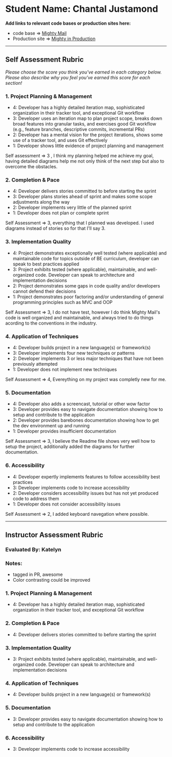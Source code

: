 # Student Name: Chantal Justamond

**Add links to relevant code bases or production sites here:**

* code base => [Mighty Mail](https://github.com/chantal66/mighty-mail)
* Production site => [Mighty in Production](https://blooming-atoll-29030.herokuapp.com)

---------------

Self Assessment Rubric
------------

_Please choose the score you think you've earned in each category below. Please also describe why you feel you've earned this score for each section!_

### 1. Project Planning & Management

*   4: Developer has a highly detailed iteration map, sophisticated organization in their tracker tool, and exceptional Git workflow
*   3: Developer uses an iteration map to plan project scope, breaks down broad features into granular tasks, and exercises good Git workflow (e.g., feature branches, descriptive commits, incremental PRs)
*   2: Developer has a mental vision for the project iterations, shows some use of a tracker tool, and uses Git effectively
*   1: Developer shows little evidence of project planning and management

Self assessment => 3 , I think my planning helped me achieve my goal, having detailed diagrams help me not only think of the next step but also to overcome the obstacles.

### 2. Completion & Pace

*   4: Developer delivers stories committed to before starting the sprint
*   3: Developer plans stories ahead of sprint and makes some scope adjustments along the way
*   2: Developer implements very little of the planned sprint
*   1: Developer does not plan or complete sprint

Self Assessment => 3, everything that I planned was developed. I used diagrams instead of stories so for that I'll say 3.

### 3. Implementation Quality

*   4: Project demonstrates exceptionally well tested (where applicable) and maintainable code for topics outside of BE curriculum, developer can speak to best practices applied
*   3: Project exhibits tested (where applicable), maintainable, and well-organized code. Developer can speak to architecture and implementation decisions
*   2: Project demonstrates some gaps in code quality and/or developers cannot defend their decisions
*   1: Project demonstrates poor factoring and/or understanding of general programming principles such as MVC and OOP

Self Assessment => 3, I do not have test, however I do think Mighty Mail's code is well organized and maintainable, and  always tried to do things acording to the conventions in the industry.

### 4. Application of Techniques

*   4: Developer builds project in a new language(s) or framework(s)
*   3: Developer implements four new techniques or patterns
*   2: Developer implements 3 or less major techniques that have not been previously attempted
*   1: Developer does not implement new techniques

Self Assessment => 4, Evereything on my project was completly new for me.

### 5. Documentation

*   4: Developer also adds a screencast, tutorial or other wow factor
*   3: Developer provides easy to navigate documentation showing how to setup and contribute to the application
*   2: Developer provides barebones documentation showing how to get the dev environment up and running
*   1: Developer provides insufficient documentation

Self Assessment => 3, I believe the Readme file shows very well how to setup the project, additionally added the diagrams for further documentation.


### 6. Accessibility

*   4: Developer expertly implements features to follow accessibility best practices
*   3: Developer implements code to increase accessibility
*   2: Developer considers accessibility issues but has not yet produced code to address them
*   1: Developer does not consider accessibility issues

Self Assessment => 2, I added keyboard navegation where possible.

---------------


Instructor Assessment Rubric
------------

### Evaluated By: Katelyn

### Notes:

- tagged in PR, awesome
- Color contrasting could be improved

### 1. Project Planning & Management

*   4: Developer has a highly detailed iteration map, sophisticated organization in their tracker tool, and exceptional Git workflow

### 2. Completion & Pace

*   4: Developer delivers stories committed to before starting the sprint

### 3. Implementation Quality

*   3: Project exhibits tested (where applicable), maintainable, and well-organized code. Developer can speak to architecture and implementation decisions

### 4. Application of Techniques

*   4: Developer builds project in a new language(s) or framework(s)

### 5. Documentation

*   3: Developer provides easy to navigate documentation showing how to setup and contribute to the application

### 6. Accessibility

*   3: Developer implements code to increase accessibility
